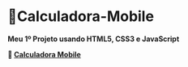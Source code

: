 # 📱Calculadora-Mobile
**Meu 1º Projeto usando HTML5, CSS3 e JavaScript**

**📲 [Calculadora Mobile](https://igormurai.github.io/Calculadora-Mobile/Calculadora/index.html)**
